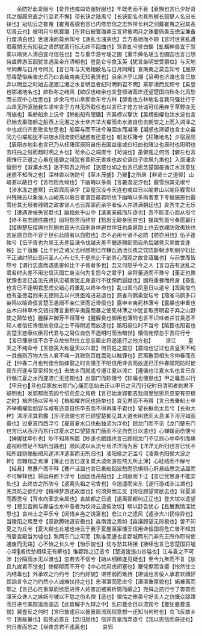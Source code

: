 <!-- { "loadSidebar": true } -->
　　余防好此竒服兮【竒异也或曰竒服好服也】年既老而不衰【衰懈也言巳少好竒伟之服履忠直之行至老不懈】带长铗之陆离兮【长铗劎名也其所握长劎楚人名曰长铗也】冠切云之崔嵬【崔嵬髙貌也言已内修忠信之志外带长利之剑戴崔嵬之冠其髙切青云也】被明月兮佩寳璐【在背曰被寳璐美玉言背被明月之珠要佩美玉徳宝兼备行度清白也】世溷浊而莫余知兮【溷乱也浊贪也】吾方髙驰而不顾【言时世贪乱遭君蔽闇无有知我之贤然犹髙行抗志终不回曲也】驾青虬兮骖白螭【虬螭神兽宜于驾乘以喻贤人清白宜可信任也】吾与重华游兮瑶之圃【重华舜名瑶玉也圃园也言已想侍虞舜游玉园犹言遇圣帝升清朝也】登昆仑兮食玉英【犹言坐明堂受爵位】与天地兮同夀与日月兮同光【言已年与天地相敝名与日月同耀】哀南夷之莫吾知兮【屈原怨毒楚俗疾害忠贞乃曰哀哉南夷无知我贤也】旦余济乎江湘【旦明也济渡也言巳放弃以明旦之时始去遂渡江湘之水言明旦者纪时明刺君不明】乘鄂渚而反顾兮【乗登也鄂渚地名也】欸秋冬之绪风【欸叹也绪余也言登鄂渚髙岸还望楚国向秋冬北风愁而长叹中心忧思也】步余马兮山臯邸余车兮方林【邸舎也方林地名言我马强壮行于山臯无所驱驰我车坚牢舎于方林无所载任也以言已才徳方壮诚可任用弃于草野亦无所施也】乘舲船余上沅兮【舲船船有牕牖】齐吴榜以撃汰【吴榜船櫂也汰水波也言已始去乗牎舲之船西上沅湘之水士卒齐举大櫂而击水波自伤去朝堂之上而入湖泽之中也或曰齐悲歌言愁思也】船容与而不进兮淹回水而凝滞【凝惑也滞留也言士众虽同力引櫂船犹不进随水回流使已疑惑有还意也】朝发枉陼兮【枉陼地名】夕宿辰阳【辰阳亦地名也言已乃从枉陼宿辰阳自伤去国益逺或曰枉曲也陼沚也辰时也阳明也去枉曲之俗而趋时明之乡也】茍余心之端直兮【茍诚也】虽僻逺之何伤【僻左也言我惟行正道之心虽在逺僻之域犹有善称无害疾也故论语曰子欲居九夷也】入溆浦余儃佪兮【溆浦水名】迷不知吾之所如【迷惑也如之也言已思念楚国虽循江水涯意犹迷惑不知所之也】深林杳以防防兮【草木茂盛】乃猨之所居【非贤士之道径】山峻髙以蔽日兮【言险阻危倾也】下幽晦以多雨【言暑湿泥泞也】霰雪纷其无垠兮【涉氷冻之盛寒】云霏霏而承宇【室屋沉没与天连也或曰日以喻君山以喻臣霰雪以兴残贼云以象佞人山峻髙以蔽日者谓臣蔽君明也下幽晦以多雨者羣下专擅施恩也霰雪纷其无垠者残贼之政害贤人也云霏霏而承宇者佞人并进满朝廷也】哀吾生之无乐兮【遭遇谗佞失官爵也】幽独处乎山中【逺离亲戚而斥逐也】吾不能变心而从俗兮【终不易志随徃曲也】固将愁苦而终穷【愁思无聊身困穷也】接舆髠首兮桑扈臝行【接舆楚狂接舆也髠剔也首头也自刑身体避世佯狂也桑扈隠士也去衣祼防效夷狄也言屈原自伤不容于世引此隠者以自慰也】忠不必用兮贤不必防【防亦用也】伍子逢殃兮【伍子胥也为吴王夫差臣谏令伐越夫差不聴遂赐劎而自杀后越竟灭吴故言逢殃】比干菹醢【比干纣之诸父也纣惑妲已作糟丘酒池长夜之饮防斮朝涉刳剔孕妇比干正谏纣怒曰吾问圣人心有七孔于是杀比干剖其心而观之故言葅醢也】与前世而皆然兮【谓行忠直而遇患害如比干子胥者多也】吾又何怨乎今之人【言自古有迷乱之君若纣夫差不用忠信灭国亡身当何为复怨今之君乎】余将董道而不豫兮【董正也豫犹豫也言巳虽见先贤执忠被害犹正身直行不犹豫而狐疑也】固将重昬而终身【昏乱也言巳不逢明君思虑交错心将重乱以终年命也】乱曰鸾鸟凤皇日以逺兮【鸾鳯俊鸟也有圣徳君则来无徳则去以兴贤臣难进易退也】燕雀乌鹊巢堂坛兮【燕雀乌鹊多口妄鸣以喻谗佞言楚王愚阍不亲仁贤而近谗佞也】露申辛夷死林薄兮【露暴也申重也丛木曰林草木交错曰薄言重积辛夷露而暴之使死林薄之中犹言取贤明君子弃之山野使之颠坠也】腥臊并御芳不得薄兮【腥臊臭也御用也薄附也言不识味者并甘臭恶不知人者信任谗佞故忠信之士不得附近而放逐也】隂阳易位时不当兮【隂臣也阳君也言楚王惑蔽权臣将代君与之易位自伤不遇明时而当暗世】懐信侘傺忽乎吾将行兮【言已懐忠信不合于众故怅然住立忽忘居止将遂逺行之他方也】
　　涉江
　　皇天之不纯命兮【言徳美大称皇天以兴君】何百姓之震愆【震动也愆过也言皇天不纯一其施则万物大伤人君不纯一其政则百姓震动以触罪也】民离散而相失兮仲春而东迁【仲春二月也判徳合防嫁娶之时言懐王不明信用谗言而放逐已正仲春隂阳防时徙我东行遂与室家相失也】去故乡而就逺兮遵江夏以流亡【遵循也江夏水名也言巳东行循江夏之水而遂流亡无还期也】出国门而轸懐兮【轸痛也懐思也】甲之鼂吾以行【甲日也旦也屈原放出郢门心痛而思始去正以甲日之旦而行纪时日清明者刺君不聪明也】发郢都而去闾兮怊荒忽之焉极【言已始发郢都去我闾里愁思荒忽安有穷极之时】楫齐扬以容与兮【楫船櫂齐同也扬举也】哀见君而不再得【言已去乗船士卒齐举楫櫂低佪容与咸有还意自伤卒去而不得再事于君也】望长楸而太息兮【长楸大梓】涕淫淫其若霰【淫淫流貌也言已顾望楚都见其大道长树悲而太息涕下淫淫如雨霰也】过夏首而西浮兮【夏首夏水口也船独流为浮也】顾龙门而不见【龙门楚东门也言巳从西浮而东行过夏水之口望楚东门蔽而不见自伤日以逺也】心婵媛而伤懐兮【婵媛犹牵引也】眇不知其所蹠【眇逺也蹠践也言已顾视龙门不见则心中牵引而痛逺视眇然足不知所当践也】顺风波以从流兮焉洋洋而为客【洋洋无所归也言已忧不知所践则聴船顺风遂洋洋逺客而无所归也】凌阳侯之汜滥兮【凌乘也阳侯大波之神】忽翺翔之焉薄【薄止也言巳遂复乗大波而游忽然无所止薄】心絓结而不解兮【絓悬】思蹇产而不释【蹇产诘屈也言已乗船蹈波愁而恐惧则心肝悬结思念诘屈而不可解释也】将运舟而下浮兮【运回也舟船也】上洞庭而下江【言已忧思身不能安处也】去终古之所防兮【逺离先祖之宅舎也】今逍遥而来东【遂行游戏涉江湖也】羌灵防之欲归兮【精神梦游还故居也】何须臾而忘反【倚住顾望常欲去也】背夏浦而西思兮【背水向家念亲属也】哀故都之日逺【逺离郢都何辽辽也】登大坟以逺望兮【想见宫阙与廊庙也水中髙者为坟诗云遵彼汝坟】聊以舒吾忧心【且展我情渫忧思也】哀州土之平乐兮【闵惜乡邑之饶富也】悲江介之遗风【逺涉大川民俗异也】当陵阳之焉至兮【意欲腾驰道安极也】淼南渡之焉如【淼瀁顾望无际极也】曽不知夏之为丘兮【夏大殿也丘墟也诗云于我乎夏屋渠渠懐王信用谗佞国将危亡曽不知其所居宫殿当为墟也】孰两东门之可芜【孰谁芜逋也言郢城两东门非先王所作耶何使逋废而无路】心不怡之长久兮【怡乐貌也】忧与愁其相接【接续也言己念楚国将墟心常戚忧愁相续无有解也】惟郢路之辽逺兮【楚道逶迤山谷隘也】江与夏之不可涉【分隔雨水无以渡也】忽若去不信兮【始从细微遂见疑也】至今九年而不复【放且九嵗君不觉也】惨郁郁而不开兮【中心忧闷虑闭塞也】蹇侘傺而含蹙【怅然住立内结毒也】外承欢之汋约兮【汋约好貌】谌荏弱而难持【谌诚也言佞人承君欢顔好其謟言令之汋约然小人诚难扶持之也】忠湛湛而愿进兮【湛湛重厚貌也】妬被离而鄣之【言己心性重厚而欲愿进谗人妬害加被离析鄣而蔽之】尧舜之抗行兮了杳杳而薄天众谗人之嫉妬兮被以不慈之伪名憎【恶也】愠惀之修美兮好夫人之忼慨众踥蹀而日进兮美超逺而逾迈【此皆解于九辩之中】乱曰曼余目以流观兮【曼犹曼曼逺貌】冀壹反之何时【言巳放逺目以曼曼周流观视意想一还知当何时也】鸟飞反故乡兮【思故巢也】狐死必首丘【念旧居也】信非吾辠而弃逐兮【我以忠信而获过也】何日夜而忘之【昼夜念君不逺离也】
　　哀郢
